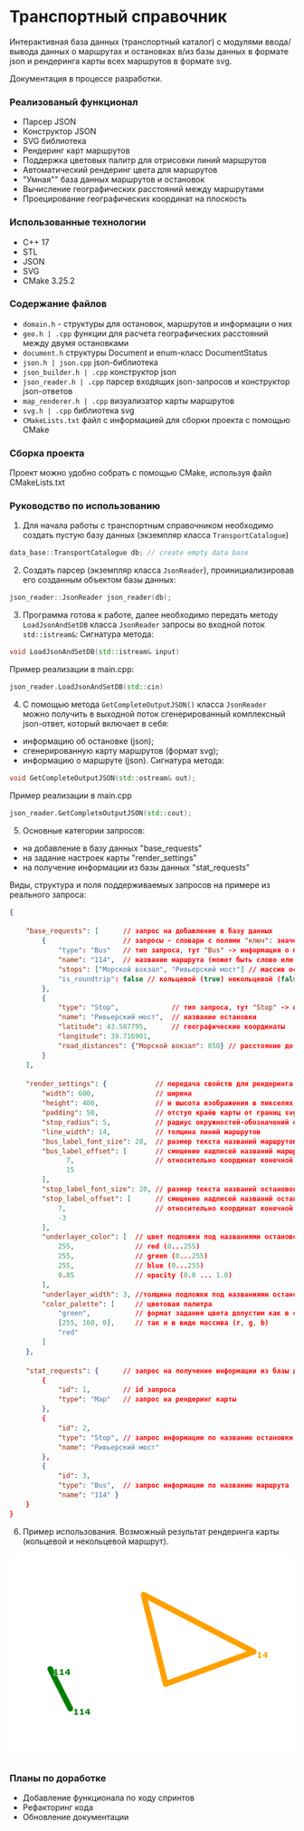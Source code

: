 # Транспортный справочник
Интерактивная база данных (транспортный каталог) с модулями ввода/вывода данных о маршрутах и остановках в/из базы данных в формате json и рендеринга карты всех маршрутов в формате svg.

Документация в процессе разработки.

### Реализованый функционал
- Парсер JSON
- Конструктор JSON
- SVG библиотека
- Рендеринг карт маршрутов
- Поддержка цветовых палитр для отрисовки линий маршрутов
- Автоматический рендеринг цвета для маршрутов
- "Умная"" база данных маршрутов и остановок
- Вычисление географических расстояний между маршрутами
- Проецирование географических координат на плоскость

### Использованные технологии
- C++ 17
- STL
- JSON
- SVG
- CMake 3.25.2

### Содержание файлов

- `domain.h` - структуры для остановок, маршрутов и информации о них
- `geo.h | .cpp` функции для расчета географических расстояний между двумя остановками
- `document.h` структуры Document и enum-класс DocumentStatus
- `json.h | json.cpp` json-библиотека
- `json_builder.h | .cpp` конструктор json
- `json_reader.h | .cpp` парсер входящих json-запросов и конструктор json-ответов
- `map_renderer.h | .cpp` визуализатор карты маршрутов
- `svg.h | .cpp` библиотека svg
- `CMakeLists.txt` файл с информацией для сборки проекта с помощью CMake

### Сборка проекта
Проект можно удобно собрать с помощью CMake, используя файл CMakeLists.txt

### Руководство по использованию
1. Для начала работы с транспортным справочником необходимо создать пустую  базу данных (экземпляр класса ```TransportCatalogue```)
```C++
data_base::TransportCatalogue db; // create empty data base
```
2. Создать парсер (экземпляр класса ```JsonReader```), проинициализировав его созданным объектом базы данных:
```C++
json_reader::JsonReader json_reader(db); 
```
3. Программа готова к работе, далeе необходимо передать методу ```LoadJsonAndSetDB``` класса ```JsonReader``` запросы во входной поток ```std::istream&```:
Сигнатура метода:
```C++
void LoadJsonAndSetDB(std::istream& input)
```
Пример реализации в main.cpp:
```C++
json_reader.LoadJsonAndSetDB(std::cin)
```
4. С помощью метода ```GetCompleteOutputJSON()``` класса ```JsonReader``` можно получить в выходной поток сгенерированный комплексный json-ответ, который включает в себя:
- информацию об остановке (json);
- сгенерированную карту маршрутов (формат svg);
- информацию о маршруте (json).
Сигнатура метода:
```C++
void GetCompleteOutputJSON(std::ostream& out);
```
Пример реализации в main.cpp
```C++
json_reader.GetCompleteOutputJSON(std::cout);
```

5. Основные категории запросов:
- на добавление в базу данных "base_requests"
- на задание настроек карты "render_settings"
- на получение информации из базы данных "stat_requests"

Виды, структура и поля поддерживаемых запросов на примере из реального запроса:
```json
{

    "base_requests": [      // запрос на добавление в базу данных
        {                   // запросы - словари с полями "ключ": значение
            "type": "Bus"   // тип запроса, тут "Bus" -> информация о маршруте
            "name": "114",  // название маршрута (может быть слово или цифра)
            "stops": ["Морской вокзал", "Ривьерский мост"] // массив остановок маршрута
            "is_roundtrip": false // кольцевой (true) некольцевой (false) маршрут
        },
        {
            "type": "Stop",             // тип запроса, тут "Stop" -> информация об остановке
            "name": "Ривьерский мост",  // название остановки
            "latitude": 43.587795,      // географические координаты
            "longitude": 39.716901,
            "road_distances": {"Морской вокзал": 850} // расстояние до ближайших остановок
        }
    ],
  
    "render_settings": {            // передача свойств для рендеринга svg-карты
        "width": 600,               // ширина 
        "height": 400,              // и высота изображения в пикселях
        "padding": 50,              // отступ краёв карты от границ svg-документа
        "stop_radius": 5,           // радиус окружностей-обозначений остановок
        "line_width": 14,           // толщина линий маршрутов
        "bus_label_font_size": 20,  // размер текста названий маршрутов
        "bus_label_offset": [       // смещение надписей названий маршрутов
              7,                    // относительно координат конечной остановки (x,y)
              15
        ],
        "stop_label_font_size": 20, // размер текста названий остановок
        "stop_label_offset": [      // смещение надписей названий остановок
            7,                      // относительно координат конечной остановки (x,y)
            -3
        ],
        "underlayer_color": [  // цвет подложки под названиями остановок и маршрутов
            255,               // red (0...255)
            255,               // green (0...255)
            255,               // blue (0...255)
            0.85               // opacity (0.0 ... 1.0)
        ],
        "underlayer_width": 3, //толщина подложки под названиями остановок и маршрутов
        "color_palette": [     // цветовая палитра
            "green",           // формат задания цвета допустим как в строчном варианте
            [255, 160, 0],     // так и в виде массива (r, g, b)
            "red"
        ]
    },

    "stat_requests": {      // запрос на получение информации из базы данных
        {
            "id": 1,        // id запроса
            "type": "Map"   // запрос на рендеринг карты
        },
        {
            "id": 2,      
            "type": "Stop", // запрос информации по названию остановки
            "name": "Ривьерский мост"  
        },
        {
            "id": 3,
            "type": "Bus",  // запрос информации по названию маршрута
            "name": "114" }
    }
}
```

6. Пример использования. Возможный результат рендеринга карты (кольцевой и некольцевой маршрут).

![Example svg](ex.png)


### Планы по доработке
- Добавление функционала по ходу спринтов
- Рефакторинг кода
- Обновление документации
